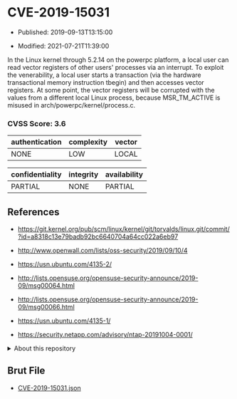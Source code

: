 # CVE-2019-15031

- Published: 2019-09-13T13:15:00

- Modified: 2021-07-21T11:39:00

In the Linux kernel through 5.2.14 on the powerpc platform, a local user can read vector registers of other users' processes via an interrupt. To exploit the venerability, a local user starts a transaction (via the hardware transactional memory instruction tbegin) and then accesses vector registers. At some point, the vector registers will be corrupted with the values from a different local Linux process, because MSR_TM_ACTIVE is misused in arch/powerpc/kernel/process.c.

### CVSS Score: **3.6**

| authentication | complexity | vector |
| --- | --- | --- |
| NONE | LOW | LOCAL |

| confidentiality | integrity | availability |
| --- | --- | --- |
| PARTIAL | NONE | PARTIAL |

## References

* https://git.kernel.org/pub/scm/linux/kernel/git/torvalds/linux.git/commit/?id=a8318c13e79badb92bc6640704a64cc022a6eb97

* http://www.openwall.com/lists/oss-security/2019/09/10/4

* https://usn.ubuntu.com/4135-2/

* http://lists.opensuse.org/opensuse-security-announce/2019-09/msg00064.html

* http://lists.opensuse.org/opensuse-security-announce/2019-09/msg00066.html

* https://usn.ubuntu.com/4135-1/

* https://security.netapp.com/advisory/ntap-20191004-0001/

<details>
<summary>About this repository</summary> 

  This repository is part of the project [Live Hack CVE](https://github.com/Live-Hack-CVE). Main website can be found [www.live-hack.org](https://www.live-hack.org) 
  
  Made by [Sn0wAlice](https://github.com/Sn0wAlice) for the people that care about security and need to have a feed of the latest CVEs. Hope you enjoy it, don't forget to star the repo and follow me on [Twitter](https://twitter.com/Sn0wAlice) and [Github](https://github.com/Sn0wAlice). And that is my [personnal website](https://www.alice-snow.me/)

  - [Home Page](https://github.com/Live-Hack-CVE)
  - [Framework](https://github.com/Live-Hack-CVE/cve-framework)
  - [CVE database](https://github.com/Live-Hack-CVE/full_database)
  - [Changelog](https://github.com/Live-Hack-CVE/Changelog)
</details>

## Brut File

* [CVE-2019-15031.json](https://raw.githubusercontent.com/Live-Hack-CVE/full_database/main/cves/2019/CVE-2019-15031.json)

